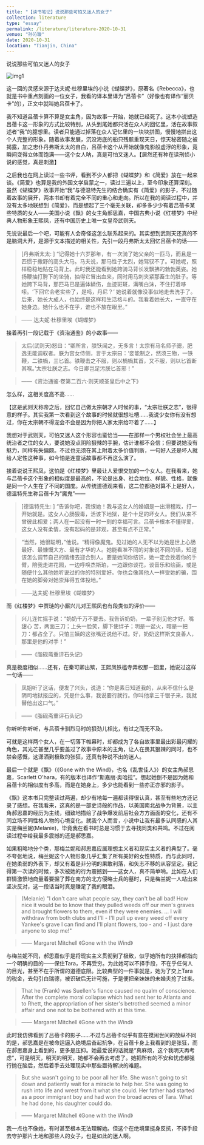 ```yaml
---
title: "【读书笔记】说说那些可怕又迷人的女子"
collection: literature
type: "essay"
permalink: /literature/literature-2020-10-31
venue: "孙沁璇"
date: 2020-10-31
location: "Tianjin, China"
---
```


说说那些可怕又迷人的女子

![img1](https://sunqinxuan.github.io/images/literature-2020-10-31-img1.webp)

这一回的灵感来源于达夫妮·杜穆里埃的小说《蝴蝶梦》，原著名《Rebecca》，也就是书中重点刻画的一位女子，我看的译本里译为“吕蓓卡”（好像也有译作“丽贝卡”的），正文中就叫她吕蓓卡了。

我不知道吕蓓卡算不算是女主角，因为故事一开始，她就已经死了。这本小说塑造吕蓓卡这一形象的方式比较特别，从头到尾她都只活在众人的回忆里，活在故事叙述者“我”的臆想里。读者只能通过掉落在众人记忆里的一块块拼图，慢慢地拼出这个人完整的形象。随着故事发展，沉没海底的船只残骸重现天日，惊天秘密随之被揭露，加之忠仆丹弗斯太太的自白，吕蓓卡这个从开始就像鬼影般虚浮的形象，竟瞬间变得立体而饱满——这个女人呐，真是可怕又迷人。【居然还有种在读刑侦小说的感觉，真是刺激】

之后我也在网上读过一些书评，看到不少人都把《蝴蝶梦》和《简爱》放在一起来谈。《简爱》也算是我的外国文学启蒙之一，读过三遍以上，至今印象还算深刻。虽然《蝴蝶梦》故事开始“我”与德温特先生的结合确实有《简爱》的影子，不过随着故事的展开，两本书却有着完全不同的重心和走向。所以在我的阅读过程中，并没有太多地联想到《简爱》，而是想起了三个毫无关联，却多多少少有着吕蓓卡某些特质的女人——美国小说《飘》的女主角郝思嘉，中国古典小说《红楼梦》中经典人物形象王熙凤，还有中国历史上唯一女皇帝武则天。

先说说最后一个吧，可能有人会奇怪这怎么联系起来的。其实想到武则天还真的不是脑洞大开，是源于文本描述的相关性，先引一段丹弗斯太太回忆吕蓓卡的话——

> [丹弗斯太太: ] “记得她十六岁那年，有一次骑了她父亲的一匹马，而且是一匹惯于撒野的高头大马。马夫说，那马性子太烈，她驾驭不了。可她呢，照样稳稳地贴在马背上。此时我还能看到她跨骑马背长发飘拂的勃勃英姿。她扬鞭抽打胯下的坐骑，抽得它冒出血来，同时用马刺夹紧那畜生的肚子。等她跨下马背，那匹马已是遍体鳞伤，血迹斑斑，满嘴白沫，不住打着哆嗦。‘下回它会老实些了，是吗，丹尼？’ 她说着就像没事似地走去洗手了。后来，她长大成人，也始终是这样和生活格斗的。我看着她长大，一直守在她身边。她什么也不在乎，谁也不放在眼里。”

> —— 达夫妮·杜穆里埃《蝴蝶梦》

接着再引一段记载于《资治通鉴》的小故事——

> 太后(武则天)怒曰：“卿所言，朕饫闻之，无多言！太宗有马名师子骢，肥逸无能调驭者。朕为宫女侍侧，言于太宗曰：‘妾能制之，然须三物，一铁鞭，二铁楇，三匕首。铁鞭击之不服，则以楇楇其首，又不服，则以匕首断其喉。’太宗壮朕之志。今日卿岂足污朕匕首邪！”

> ——《资治通鉴·卷第二百六·则天顺圣皇后中之下》

怎么样，这相关度高不高……

【这是武则天称帝之后，回忆自己做太宗朝才人时候的事，“太宗壮朕之志”，很得意的样子。其实我第一次看到这个故事的时候就很想吐槽……我说少女你有没有想过，你在太宗朝不得宠会不会是因为你把人家太宗给吓着了……】

我想对于武则天，可怕又迷人这个形容也蛮恰当——在那样一个男权社会坐上最高统治者之位的女人，要说她没点阴险狠辣的手腕，估计谁都不会信；但要说她没有魅力，同样有失偏颇。不过也无须在其上附着太多价值判断，一句好人还是坏人就给人定性这种事，如今怕是连童话故事都不再这么演了。

接着说说王熙凤，这怕是《红楼梦》里最让人爱恨交加的一个女人。在我看来，她与吕蓓卡这个形象的相似度是最高的，不论是出身、社会地位、样貌、性格，就像是同一个人生在了不同的国度。从传统道德观来看，这二位都绝对算不上是好人，德温特先生称吕蓓卡为“魔鬼”——

> [德温特先生: ] “告诉你吧，我恨她！我与这女人的婚姻是一出滑稽戏，打一开始就是。这女人心肠狠毒，活该下地狱，是个十足的坏女人。我们从来不曾彼此相爱；两人在一起没有一时一刻的幸福可言。吕蓓卡根本不懂得爱，这女人没有柔情，没有起码的是非观，甚至有点不正常。”

> “当然，她很聪明，”他说。“精得像魔鬼。见过她的人无不以为她是世上心肠最好、最慷慨大方、最有才华的人。她能看准不同的对象说不同的话，知道该怎么调节自己的情绪去迎合别人。要是她同你结识，她一定会挽着你的手臂，陪我走进花园，一边呼唤杰斯珀，一边跟你谈花，谈音乐和绘画，或是随便什么其他她听说过的你的特别爱好。你也会像其他人一样受她的骗，围在她的脚旁对她崇拜得五体投地。”

> ——达夫妮·杜穆里埃《蝴蝶梦》

而《红楼梦》中贾琏的小厮兴儿对王熙凤也有段类似的评价——

> 兴儿连忙摇手说：“奶奶千万不要去。我告诉奶奶，一辈子别见他才好。嘴甜心 苦，两面三刀；上头一脸笑，脚下使绊子；明是一盆火，暗是一把刀：都占全了。只怕三姨的这张嘴还说他不过。好，奶奶这样斯文良善人，那里是他的对手！”

> ——《脂砚斋重评石头记》

真是极度相似……还有，在秦可卿出殡，王熙凤铁槛寺弄权那一回里，她说过这样一句话——

> 凤姐听了这话，便发了兴头，说道：“你是素日知道我的，从来不信什么是阴司地狱报应的，凭是什么事，我说要行就行。你叫他拿三千银子来，我就替他出这口气。”

> ——《脂砚斋重评石头记》

你听听你听听，与吕蓓卡驯烈马时的狠劲儿相比，有过之而无不及。

可就是这样两个女人，在一切落下帷幕时，却都成为了各自故事里最出彩最闪耀的角色，其光芒甚至几乎要盖过了故事中原本的主角，让人在畏其狠辣的同时，也不禁会感慨，这潇洒到极致的张狂，还真有种说不出的迷人。

最后一个就是《飘》（《Gone with the Wind》，也名《乱世佳人》）的女主角郝思嘉，Scarlett O'hara，有的版本也译作“斯嘉丽·奥哈拉”。想起她倒不是因为她和吕蓓卡的相似度有多高，而是在她身上，多少也能看到一些亦正亦邪的影子。

《飘》这本书只完整读过两遍，却少有地每一遍都读得很认真，甚至有些地方还记录了感想。在我看来，这真的是一部史诗般的作品，以美国南北战争为背景，以主角郝思嘉的经历为主线，细致地描绘了战争爆发前后社会方方面面的变化，还有不同立场不同性格人物的心境变化。就我个人而言，小说中让我有最多认同感的人其实是梅兰妮(Melanie)，毕竟我在看书时总是习惯于去寻找同类和共鸣。不过在阅读过程中给我最多震撼的还是郝思嘉。

如果粗略地分个类，那梅兰妮和郝思嘉应属理想主义者和现实主义者的典型了。毫不夸张地说，梅兰妮这个人物形象几乎汇集了所有美好的女性特质，而与此同时，在她柔弱的外表下，却又有着是非分明的果敢利落，和矢志不移的从容坚定。我记得第一次读的时候，多次被她的行为震撼到——这女人，真不简单呐。比如在人们群情激愤地商量着要掘了葬在南方的北方侵略士兵的墓时，只是梅兰妮一人站出来坚决反对，这一段话当时真是赚足了我的眼泪。

> (Melanie) "I don't care what people say, they can't be all bad! How nice it would be to know that they pulled weeds off our men's graves and brought flowers to them, even if they were enemies. ... I will withdraw from both clubs and I'll - I'll pull up every weed off every Yankee's grave I can find and I'll plant flowers, too - and - I just dare anyone to stop me!"

> —— Margaret Mitchell 《Gone with the Wind》

与梅兰妮不同，郝思嘉似乎是将现实主义贯彻到了极致，似乎她所有的抉择都指向一个明确的目的——保住Tara，不再受穷。为此她可以不择手段，不在乎任何人的目光，甚至不在乎所谓的道德底限。比较典型的一件事就是，她为了交上Tara的税金，去勾引白瑞德，被识破后无计可施，于是便把亲妹妹的未婚夫抢了过来。

> That he (Frank) was Suellen's fiance caused no qualm of conscience. After the complete moral collapse which had sent her to Atlanta and to Rhett, the appropriation of her sister's betrothed seemed a minor affair and one not to be bothered with at this time.

> —— Margaret Mitchell 《Gone with the Wind》

此时我仿佛看到了吕蓓卡的影子……不过与吕蓓卡似乎有意在搅闹世间的放纵不同的是，郝思嘉是在被命运逼入绝境后奋起抗争，在吕蓓卡身上我看到的是张狂，而在郝思嘉身上看到的，更多是压抑。她最爱说的话就是“真麻烦，这个我明天再考虑”，可是明天，明天的明天，她都不会再去考虑了。她把所有的不安和忧虑都强行抛在脑后，然后着手去处理现实中那些亟待解决的难题。

>But she wasn't going to be poor all her life. She wasn't going to sit down and patiently wait for a miracle to help her. She was going to rush into life and wrest from it what she could. Her father had started as a poor immigrant boy and had won the broad acres of Tara. What he had done, his daughter could do. 

> —— Margaret Mitchell 《Gone with the Wind》

我一点也不像她，有时甚至根本无法理解她。但这个在绝境里挺身反抗，不择手段去守护那片土地和那些人的女子，也是如此的迷人啊。



